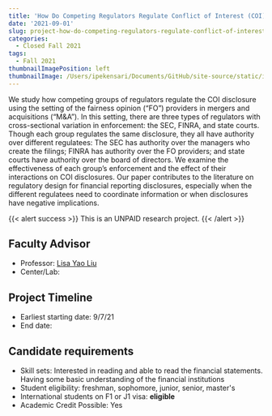 ```yaml
---
title: 'How Do Competing Regulators Regulate Conflict of Interest (COI) Disclosure? Evidence from Fairness Opinion Providers’ COI Disclosures'
date: '2021-09-01'
slug: project-how-do-competing-regulators-regulate-conflict-of-interest-coi-disclosure-evidence-from-fairness-opinion-providers’-coi-disclosures
categories:
  - Closed Fall 2021
tags:
  - Fall 2021
thumbnailImagePosition: left
thumbnailImage: /Users/ipekensari/Documents/GitHub/site-source/static/img/construction.png
---
```

We study how competing groups of regulators regulate the COI disclosure using the setting of the fairness opinion (“FO”) providers in mergers and acquisitions (“M&A”). In this setting, there are three types of regulators with cross-sectional variation in enforcement: the SEC, FINRA, and state courts. Though each group regulates the same disclosure, they all have authority over different regulatees: The SEC has authority over the managers who create the filings; FINRA has authority over the FO providers; and state courts have authority over the board of directors. We examine the effectiveness of each group’s enforcement and the effect of their interactions on COI disclosures. Our paper contributes to the literature on regulatory design for financial reporting disclosures, especially when the different regulatees need to coordinate information or when disclosures have negative implications. 

<!--more-->

{{< alert success >}}
This is an UNPAID research project.
{{< /alert >}}

## Faculty Advisor
+ Professor: [Lisa Yao Liu](https://sites.google.com/view/lisayaoliu/)
+ Center/Lab: 

## Project Timeline
+ Earliest starting date: 9/7/21
+ End date: 

## Candidate requirements
+ Skill sets: Interested in reading and able to read the financial statements. Having some basic understanding of the financial institutions
+ Student eligibility: freshman, sophomore, junior, senior, master's
+ International students on F1 or J1 visa: **eligible**
+ Academic Credit Possible: Yes

